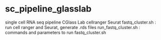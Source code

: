 # sc_pipeline_glasslab
single cell RNA seq pipeline CGlass Lab cellranger Seurat
fastq_cluster.sh : run cell ranger and Seurat, generate .rds files
run_fastq_cluster.sh : commands and parameters to run fastq_cluster.sh
